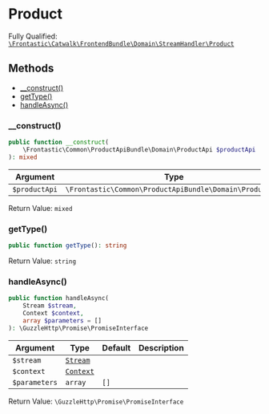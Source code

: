 #  Product

Fully Qualified: [`\Frontastic\Catwalk\FrontendBundle\Domain\StreamHandler\Product`](../../../../../src/php/FrontendBundle/Domain/StreamHandler/Product.php)

## Methods

* [__construct()](#__construct)
* [getType()](#gettype)
* [handleAsync()](#handleasync)

### __construct()

```php
public function __construct(
    \Frontastic\Common\ProductApiBundle\Domain\ProductApi $productApi
): mixed
```

Argument|Type|Default|Description
--------|----|-------|-----------
`$productApi`|`\Frontastic\Common\ProductApiBundle\Domain\ProductApi`||

Return Value: `mixed`

### getType()

```php
public function getType(): string
```

Return Value: `string`

### handleAsync()

```php
public function handleAsync(
    Stream $stream,
    Context $context,
    array $parameters = []
): \GuzzleHttp\Promise\PromiseInterface
```

Argument|Type|Default|Description
--------|----|-------|-----------
`$stream`|[`Stream`](../Stream.md)||
`$context`|[`Context`](../../../ApiCoreBundle/Domain/Context.md)||
`$parameters`|`array`|`[]`|

Return Value: `\GuzzleHttp\Promise\PromiseInterface`

